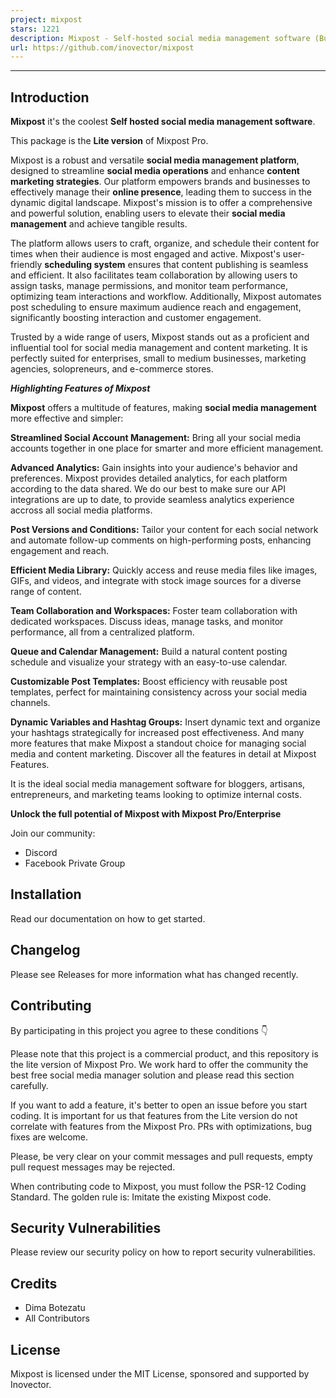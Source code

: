 ```yaml
---
project: mixpost
stars: 1221
description: Mixpost - Self-hosted social media management software (Buffer alternative)
url: https://github.com/inovector/mixpost
---
```


* * *

Introduction
------------

**Mixpost** it's the coolest **Self hosted social media management software**.

This package is the **Lite version** of Mixpost Pro.

Mixpost is a robust and versatile **social media management platform**, designed to streamline **social media operations** and enhance **content marketing strategies**. Our platform empowers brands and businesses to effectively manage their **online presence**, leading them to success in the dynamic digital landscape. Mixpost's mission is to offer a comprehensive and powerful solution, enabling users to elevate their **social media management** and achieve tangible results.

The platform allows users to craft, organize, and schedule their content for times when their audience is most engaged and active. Mixpost's user-friendly **scheduling system** ensures that content publishing is seamless and efficient. It also facilitates team collaboration by allowing users to assign tasks, manage permissions, and monitor team performance, optimizing team interactions and workflow. Additionally, Mixpost automates post scheduling to ensure maximum audience reach and engagement, significantly boosting interaction and customer engagement.

Trusted by a wide range of users, Mixpost stands out as a proficient and influential tool for social media management and content marketing. It is perfectly suited for enterprises, small to medium businesses, marketing agencies, solopreneurs, and e-commerce stores.

**_Highlighting Features of Mixpost_**

**Mixpost** offers a multitude of features, making **social media management** more effective and simpler:

**Streamlined Social Account Management:** Bring all your social media accounts together in one place for smarter and more efficient management.

**Advanced Analytics:** Gain insights into your audience's behavior and preferences. Mixpost provides detailed analytics, for each platform according to the data shared. We do our best to make sure our API integrations are up to date, to provide seamless analytics experience accross all social media platforms.

**Post Versions and Conditions:** Tailor your content for each social network and automate follow-up comments on high-performing posts, enhancing engagement and reach.

**Efficient Media Library:** Quickly access and reuse media files like images, GIFs, and videos, and integrate with stock image sources for a diverse range of content.

**Team Collaboration and Workspaces:** Foster team collaboration with dedicated workspaces. Discuss ideas, manage tasks, and monitor performance, all from a centralized platform.

**Queue and Calendar Management:** Build a natural content posting schedule and visualize your strategy with an easy-to-use calendar.

**Customizable Post Templates:** Boost efficiency with reusable post templates, perfect for maintaining consistency across your social media channels.

**Dynamic Variables and Hashtag Groups:** Insert dynamic text and organize your hashtags strategically for increased post effectiveness. And many more features that make Mixpost a standout choice for managing social media and content marketing. Discover all the features in detail at Mixpost Features.

It is the ideal social media management software for bloggers, artisans, entrepreneurs, and marketing teams looking to optimize internal costs.

**Unlock the full potential of Mixpost with Mixpost Pro/Enterprise**

Join our community:

-   Discord
-   Facebook Private Group

Installation
------------

Read our documentation on how to get started.

Changelog
---------

Please see Releases for more information what has changed recently.

Contributing
------------

By participating in this project you agree to these conditions 👇

Please note that this project is a commercial product, and this repository is the lite version of Mixpost Pro. We work hard to offer the community the best free social media manager solution and please read this section carefully.

If you want to add a feature, it's better to open an issue before you start coding. It is important for us that features from the Lite version do not correlate with features from the Mixpost Pro. PRs with optimizations, bug fixes are welcome.

Please, be very clear on your commit messages and pull requests, empty pull request messages may be rejected.

When contributing code to Mixpost, you must follow the PSR-12 Coding Standard. The golden rule is: Imitate the existing Mixpost code.

Security Vulnerabilities
------------------------

Please review our security policy on how to report security vulnerabilities.

Credits
-------

-   Dima Botezatu
-   All Contributors

License
-------

Mixpost is licensed under the MIT License, sponsored and supported by Inovector.
